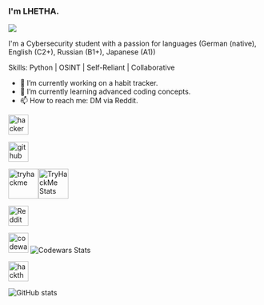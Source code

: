 ### I'm LHETHA.
![](https://4kwallpapers.com/images/wallpapers/anonymous-hacker-data-breach-5k-3840x2160-7.jpg)

I'm a Cybersecurity student with a passion for languages (German (native), English (C2+), Russian (B1+), Japanese (A1))

Skills: Python | OSINT | Self-Reliant | Collaborative

- 🔭 I’m currently working on a habit tracker. 
- 🌱 I’m currently learning advanced coding concepts. 
- 📫 How to reach me: DM via Reddit.


[<img src='https://cdn.brandfetch.io/idkKITAql6/w/400/h/400/theme/light/icon.png?c=1dxbfHSJFAPEGdCLU4o5B' alt='hackerone' height='40'>](https://hackerone.com/lhetha)  

[<img src='https://cdn.brandfetch.io/idZAyF9rlg/w/1000/h/410/theme/light/logo.png?c=1dxbfHSJFAPEGdCLU4o5B' alt='github' height='40'>](https://github.com/LHETHA) 

[<img src='https://cdn.brandfetch.io/id8Qtt69AT/theme/light/logo.svg?c=1dxbfHSJFAPEGdCLU4o5B' alt='tryhackme' height='60'>](https://tryhackme.com/r/p/LHETHA)<img src="https://tryhackme-badges.s3.amazonaws.com/LHETHA.png?update=1" alt="TryHackMe Stats" height='60' />
 
[<img src='https://cdn.brandfetch.io/idkKwm0IT0/theme/dark/logo.svg?c=1dxbfHSJFAPEGdCLU4o5B' alt='Reddit' height='40'>](https://www.reddit.com/user/LHETHA)  

[<img src='https://cdn.brandfetch.io/id9yn4jCIC/theme/light/logo.svg?c=1dxbfHSJFAPEGdCLU4o5B' alt='codewars' height='40'>](https://www.codewars.com/users/LHETHA) <picture><img alt="Codewars Stats" src="https://www.codewars.com/users/LHETHA/badges/large"></picture>

[<img src='https://cdn.brandfetch.io/id-M19oKfL/theme/light/logo.svg?c=1dxbfHSJFAPEGdCLU4o5B' alt='hackthebox' height='40'>](https://app.hackthebox.com/profile/overview) 

![GitHub stats](https://github-readme-stats.vercel.app/api?username=LHETHA&show_icons=true&count_private=true)  
